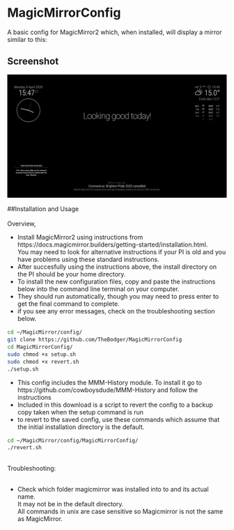 # MagicMirrorConfig

A basic config for MagicMirror2 which, when installed, will display a mirror similar to this:

## Screenshot

![Technojam Config Screenshot](screenshot.bmp)

##Installation and Usage <BR><BR>
Overview, 
<ul>
<li>
Install MagicMirror2 using instructions from https://docs.magicmirror.builders/getting-started/installation.html. <BR>You may need to look for alternative instructions if your PI is old and you have problems using these standard instructions.
</li>
  <li>
After succesfully using the instructions above, the install directory on the PI should be your home directory.
  </li>
  <li>
    To install the new configuration files, copy and paste the instructions below into the command line terminal on your computer. 
  </li>
  <li>
    They should run automatically, though you may need to press enter to get the final command to complete.</li> 
  <li>
  if you see any error messages, check on the troubleshooting section below.
  </li>
  </ul>

```bash
cd ~/MagicMirror/config/
git clone https://github.com/TheBodger/MagicMirrorConfig
cd MagicMirrorConfig/
sudo chmod +x setup.sh
sudo chmod +x revert.sh
./setup.sh
```
  <ul>
  <li>
    This config includes the MMM-History module. To install it go to https://github.com/cowboysdude/MMM-History and follow the instructions
  </li>
 <li>
Included in this download is a script to revert the config to a backup copy taken when the setup command is run
  </li>
  <li>
to revert to the saved config, use these commands which assume that the initial installation directory is the default.
  </li>
 </ul>

```bash
cd ~/MagicMirror/config/MagicMirrorConfig/
./revert.sh
```

<br>Troubleshooting:<BR><BR>
  <uL>
    <li> Check which folder magicmirror was installed into to and its actual name. <BR>It may not be in the default directory. <BR>All commands in unix are case sensitive so Magicmirror is not the same as MagicMirror. 
    </li>
  </ol>
